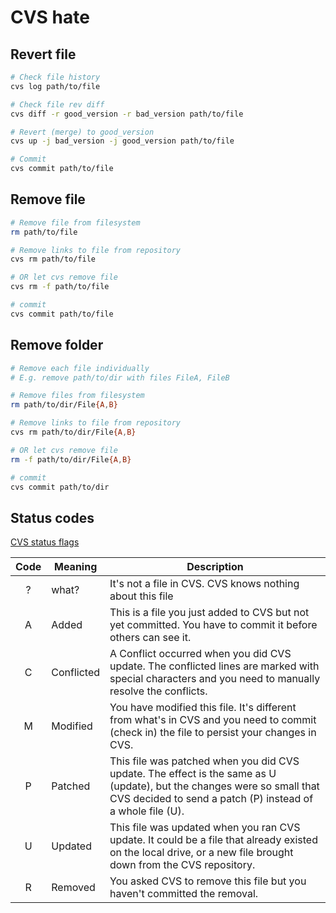 # CVS hate

## Revert file

```bash
# Check file history
cvs log path/to/file

# Check file rev diff
cvs diff -r good_version -r bad_version path/to/file

# Revert (merge) to good_version
cvs up -j bad_version -j good_version path/to/file

# Commit
cvs commit path/to/file
```


## Remove file

```bash
# Remove file from filesystem
rm path/to/file

# Remove links to file from repository
cvs rm path/to/file

# OR let cvs remove file
cvs rm -f path/to/file

# commit
cvs commit path/to/file
```


## Remove folder

```bash
# Remove each file individually
# E.g. remove path/to/dir with files FileA, FileB

# Remove files from filesystem
rm path/to/dir/File{A,B}

# Remove links to file from repository
cvs rm path/to/dir/File{A,B}

# OR let cvs remove file
rm -f path/to/dir/File{A,B}

# commit
cvs commit path/to/dir
```


## Status codes

[CVS status flags](http://www.xinotes.net/notes/note/116/)

| Code  | Meaning    | Description |
|:-----:|------------|-------------|
|   ?   | what?      | It's not a file in CVS. CVS knows nothing about this file |
|   A   | Added      | This is a file you just added to CVS but not yet committed. You have to commit it before others can see it. |
|   C   | Conflicted | A Conflict occurred when you did CVS update. The conflicted lines are marked with special characters and you need to manually resolve the conflicts. |
|   M   | Modified   | You have modified this file. It's different from what's in CVS and you need to commit (check in) the file to persist your changes in CVS. |
|   P   | Patched    | This file was patched when you did CVS update. The effect is the same as U (update), but the changes were so small that CVS decided to send a patch (P) instead of a whole file (U). |
|   U   | Updated    | This file was updated when you ran CVS update. It could be a file that already existed on the local drive, or a new file brought down from the CVS repository. |
|   R   | Removed    | You asked CVS to remove this file but you haven't committed the removal. |

